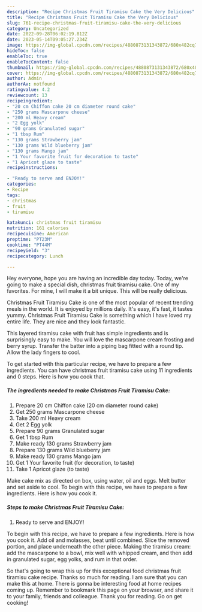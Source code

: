 ```yaml
---
description: "Recipe Christmas Fruit Tiramisu Cake the Very Delicious"
title: "Recipe Christmas Fruit Tiramisu Cake the Very Delicious"
slug: 761-recipe-christmas-fruit-tiramisu-cake-the-very-delicious
category: Uncategorized
date: 2022-09-28T06:02:19.812Z
date: 2023-05-14T09:05:27.234Z
image: https://img-global.cpcdn.com/recipes/4880873131343872/680x482cq70/christmas-fruit-tiramisu-cake-recipe-main-photo.jpg
hideToc: false
enableToc: true
enableTocContent: false
thumbnail: https://img-global.cpcdn.com/recipes/4880873131343872/680x482cq70/christmas-fruit-tiramisu-cake-recipe-main-photo.jpg
cover: https://img-global.cpcdn.com/recipes/4880873131343872/680x482cq70/christmas-fruit-tiramisu-cake-recipe-main-photo.jpg
author: Admin
authorAv: notfound
ratingvalue: 4.2
reviewcount: 13
recipeingredient:
- "20 cm Chiffon cake 20 cm diameter round cake"
- "250 grams Mascarpone cheese"
- "200 ml Heavy cream"
- "2 Egg yolk"
- "90 grams Granulated sugar"
- "1 tbsp Rum"
- "130 grams Strawberry jam"
- "130 grams Wild blueberry jam"
- "130 grams Mango jam"
- "1 Your favorite fruit for decoration to taste"
- "1 Apricot glaze to taste"
recipeinstructions:

- "Ready to serve and ENJOY!"
categories:
- Recipe
tags:
- christmas
- fruit
- tiramisu

katakunci: christmas fruit tiramisu 
nutrition: 161 calories
recipecuisine: American
preptime: "PT23M"
cooktime: "PT44M"
recipeyield: "3"
recipecategory: Lunch

---
```



Hey everyone, hope you are having an incredible day today. Today, we're going to make a special dish, christmas fruit tiramisu cake. One of my favorites. For mine, I will make it a bit unique. This will be really delicious.

Christmas Fruit Tiramisu Cake is one of the most popular of recent trending meals in the world. It is enjoyed by millions daily. It's easy, it's fast, it tastes yummy. Christmas Fruit Tiramisu Cake is something which I have loved my entire life. They are nice and they look fantastic.

This layered tiramisu cake with fruit has simple ingredients and is surprisingly easy to make. You will love the mascarpone cream frosting and berry syrup. Transfer the batter into a piping bag fitted with a round tip. Allow the lady fingers to cool.


To get started with this particular recipe, we have to prepare a few ingredients. You can have christmas fruit tiramisu cake using 11 ingredients and 0 steps. Here is how you cook that.

<!--inarticleads1-->

##### The ingredients needed to make Christmas Fruit Tiramisu Cake:

1. Prepare 20 cm Chiffon cake (20 cm diameter round cake)
1. Get 250 grams Mascarpone cheese
1. Take 200 ml Heavy cream
1. Get 2 Egg yolk
1. Prepare 90 grams Granulated sugar
1. Get 1 tbsp Rum
1. Make ready 130 grams Strawberry jam
1. Prepare 130 grams Wild blueberry jam
1. Make ready 130 grams Mango jam
1. Get 1 Your favorite fruit (for decoration, to taste)
1. Take 1 Apricot glaze (to taste)


Make cake mix as directed on box, using water, oil and eggs. Melt butter and set aside to cool. To begin with this recipe, we have to prepare a few ingredients. Here is how you cook it. 

<!--inarticleads2-->

##### Steps to make Christmas Fruit Tiramisu Cake:


1. Ready to serve and ENJOY!

To begin with this recipe, we have to prepare a few ingredients. Here is how you cook it. Add oil and molasses, beat until combined. Slice the removed portion, and place underneath the other piece. Making the tiramisu cream: add the mascarpone to a bowl, mix well with whipped cream, and then add in granulated sugar, egg yolks, and rum in that order. 

So that's going to wrap this up for this exceptional food christmas fruit tiramisu cake recipe. Thanks so much for reading. I am sure that you can make this at home. There is gonna be interesting food at home recipes coming up. Remember to bookmark this page on your browser, and share it to your family, friends and colleague. Thank you for reading. Go on get cooking!
